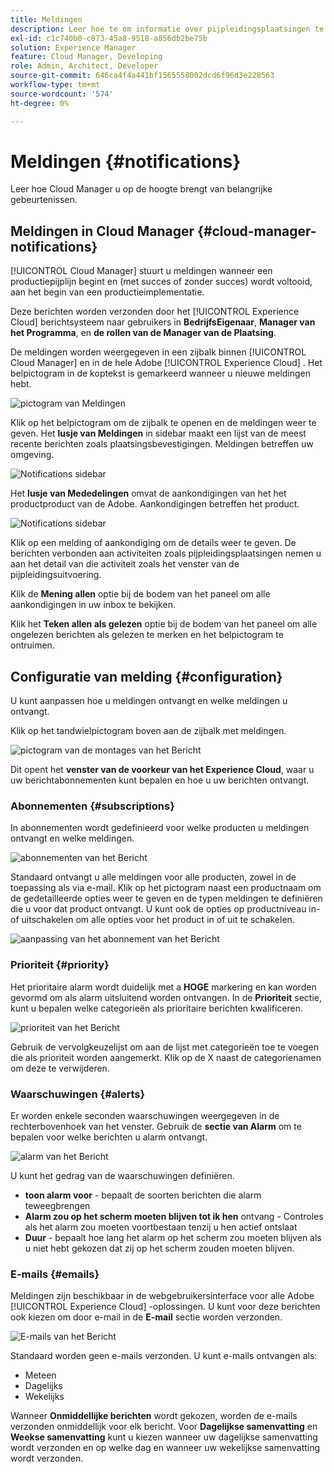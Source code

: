 ```yaml
---
title: Meldingen
description: Leer hoe te om informatie over pijpleidingsplaatsingen te ontvangen gebruikend het het berichtsysteem van Adobe Experience Cloud.
exl-id: c1c740b0-c873-45a8-9518-a856db2be75b
solution: Experience Manager
feature: Cloud Manager, Developing
role: Admin, Architect, Developer
source-git-commit: 646ca4f4a441bf1565558002dcd6f96d3e228563
workflow-type: tm+mt
source-wordcount: '574'
ht-degree: 0%

---
```



# Meldingen {#notifications}

Leer hoe Cloud Manager u op de hoogte brengt van belangrijke gebeurtenissen.

## Meldingen in Cloud Manager {#cloud-manager-notifications}

[!UICONTROL Cloud Manager] stuurt u meldingen wanneer een productiepijplijn begint en (met succes of zonder succes) wordt voltooid, aan het begin van een productieimplementatie.

Deze berichten worden verzonden door het [!UICONTROL Experience Cloud] berichtsysteem naar gebruikers in **BedrijfsEigenaar**, **Manager van het Programma**, en **de rollen van de Manager van de Plaatsing**.

De meldingen worden weergegeven in een zijbalk binnen [!UICONTROL Cloud Manager] en in de hele Adobe [!UICONTROL Experience Cloud] . Het belpictogram in de koptekst is gemarkeerd wanneer u nieuwe meldingen hebt.

![ pictogram van Meldingen ](assets/notifications-bell-badged.png)

Klik op het belpictogram om de zijbalk te openen en de meldingen weer te geven. Het **lusje van Meldingen** in sidebar maakt een lijst van de meest recente berichten zoals plaatsingsbevestigingen. Meldingen betreffen uw omgeving.

![ Notifications sidebar ](assets/notifications-activities.png)

Het **lusje van Mededelingen** omvat de aankondigingen van het het productproduct van de Adobe. Aankondigingen betreffen het product.

![ Notifications sidebar ](assets/notificaitons-announcements.png)

Klik op een melding of aankondiging om de details weer te geven. De berichten verbonden aan activiteiten zoals pijpleidingsplaatsingen nemen u aan het detail van die activiteit zoals het venster van de pijpleidingsuitvoering.

Klik de **Mening allen** optie bij de bodem van het paneel om alle aankondigingen in uw inbox te bekijken.

Klik het **Teken allen als gelezen** optie bij de bodem van het paneel om alle ongelezen berichten als gelezen te merken en het belpictogram te ontruimen.

## Configuratie van melding {#configuration}

U kunt aanpassen hoe u meldingen ontvangt en welke meldingen u ontvangt.

Klik op het tandwielpictogram boven aan de zijbalk met meldingen.

![ pictogram van de montages van het Bericht ](assets/notifications-configuration.png)

Dit opent het **venster van de voorkeur van het Experience Cloud**, waar u uw berichtabonnementen kunt bepalen en hoe u uw berichten ontvangt.

### Abonnementen {#subscriptions}

In abonnementen wordt gedefinieerd voor welke producten u meldingen ontvangt en welke meldingen.

![ abonnementen van het Bericht ](assets/notifications-subscriptions.png)

Standaard ontvangt u alle meldingen voor alle producten, zowel in de toepassing als via e-mail. Klik op het pictogram naast een productnaam om de gedetailleerde opties weer te geven en de typen meldingen te definiëren die u voor dat product ontvangt. U kunt ook de opties op productniveau in- of uitschakelen om alle opties voor het product in of uit te schakelen.

![ aanpassing van het abonnement van het Bericht ](assets/notifications-subscriptions-customize.png)

### Prioriteit {#priority}

Het prioritaire alarm wordt duidelijk met a **HOGE** markering en kan worden gevormd om als alarm uitsluitend worden ontvangen. In de **Prioriteit** sectie, kunt u bepalen welke categorieën als prioritaire berichten kwalificeren.

![ prioriteit van het Bericht ](assets/notifications-priority.png)

Gebruik de vervolgkeuzelijst om aan de lijst met categorieën toe te voegen die als prioriteit worden aangemerkt. Klik op de X naast de categorienamen om deze te verwijderen.

### Waarschuwingen {#alerts}

Er worden enkele seconden waarschuwingen weergegeven in de rechterbovenhoek van het venster. Gebruik de **sectie van Alarm** om te bepalen voor welke berichten u alarm ontvangt.

![ alarm van het Bericht ](assets/notifications-alerts.png)

U kunt het gedrag van de waarschuwingen definiëren.

* **toon alarm voor** - bepaalt de soorten berichten die alarm teweegbrengen
* **Alarm zou op het scherm moeten blijven tot ik hen** ontvang - Controles als het alarm zou moeten voortbestaan tenzij u hen actief ontslaat
* **Duur** - bepaalt hoe lang het alarm op het scherm zou moeten blijven als u niet hebt gekozen dat zij op het scherm zouden moeten blijven.

### E-mails {#emails}

Meldingen zijn beschikbaar in de webgebruikersinterface voor alle Adobe [!UICONTROL Experience Cloud] -oplossingen. U kunt voor deze berichten ook kiezen om door e-mail in de **E-mail** sectie worden verzonden.

![ E-mails van het Bericht ](assets/notifications-emails.png)

Standaard worden geen e-mails verzonden. U kunt e-mails ontvangen als:

* Meteen
* Dagelijks
* Wekelijks

Wanneer **Onmiddellijke berichten** wordt gekozen, worden de e-mails verzonden onmiddellijk voor elk bericht. Voor **Dagelijkse samenvatting** en **Weekse samenvatting** kunt u kiezen wanneer uw dagelijkse samenvatting wordt verzonden en op welke dag en wanneer uw wekelijkse samenvatting wordt verzonden.